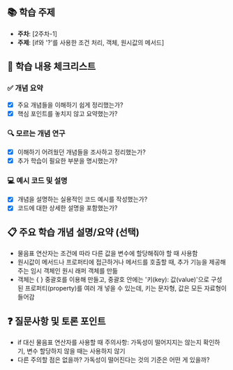 ## 📚 학습 주제
- **주차**: [2주차-1]
- **주제**: [if와 '?'를 사용한 조건 처리, 객체, 원시값의 메서드]

## 📝 학습 내용 체크리스트

### ✅ 개념 요약
- [x] 주요 개념들을 이해하기 쉽게 정리했는가?
- [x] 핵심 포인트를 놓치지 않고 요약했는가?

### 🔍 모르는 개념 연구
- [x] 이해하기 어려웠던 개념들을 조사하고 정리했는가?
- [x] 추가 학습이 필요한 부분을 명시했는가?

### 💻 예시 코드 및 설명
- [x] 개념을 설명하는 실용적인 코드 예시를 작성했는가?
- [x] 코드에 대한 상세한 설명을 포함했는가?

## 📋 주요 학습 개념 설명/요약 (선택)
- 물음표 연산자는 조건에 따라 다른 값을 변수에 할당해줘야 할 때 사용함
- 원시값이 메서드나 프로퍼티에 접근하거나 메서드를 호출할 때, 추가 기능을 제공해주는 임시 객체인 원시 래퍼 객체를 만듦
- 객체는 { } 중괄호를 이용해 만들고, 중괄호 안에는 '키(key): 값(value)'으로 구성된 프로퍼티(property)를 여러 개 넣을 수 있는데, 키는 문자형, 값은 모든 자료형이 들어감

## ❓ 질문사항 및 토론 포인트
- if 대신 물음표 연산자를 사용할 때 주의사항: 가독성이 떨어지지는 않는지 확인하기, 변수 할당하지 않을 때는 사용하지 않기
- 다른 주의할 점은 없을까? 가독성이 떨어진다는 것의 기준은 어떤 게 있을까?
